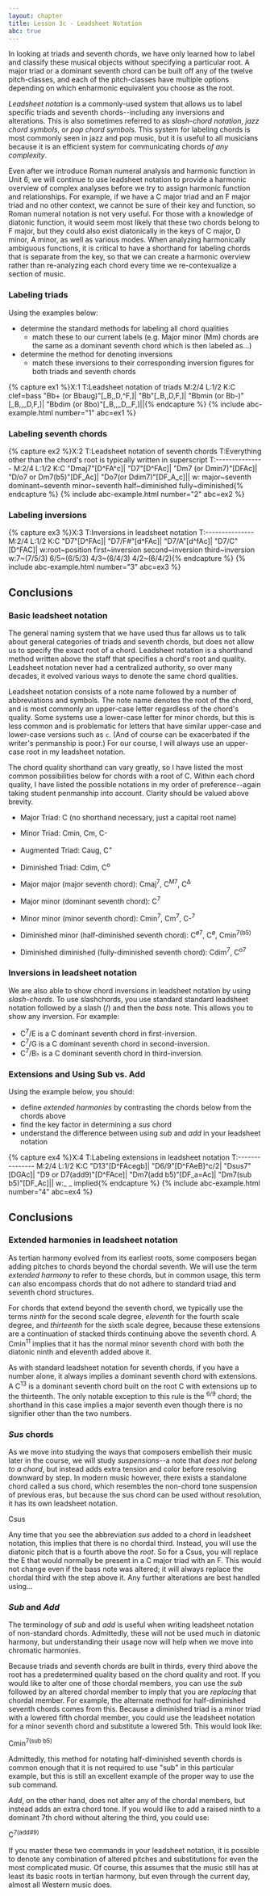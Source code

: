 ```yaml
---
layout: chapter
title: Lesson 3c - Leadsheet Notation
abc: true
---
```


In looking at triads and seventh chords, we have only learned how to label and classify these musical objects without specifying a particular root. A major triad or a dominant seventh chord can be built off any of the twelve pitch-classes, and each of the pitch-classes have multiple options depending on which enharmonic equivalent you choose as the root.  

*Leadsheet notation* is a commonly-used system that allows us to label specific triads and seventh chords--including any inversions and alterations. This is also sometimes referred to as *slash-chord notation*, *jazz chord symbols*, or *pop chord symbols*. This system for labeling chords is most commonly seen in jazz and pop music, but it is useful to all musicians because it is an efficient system for communicating chords *of any complexity*.

Even after we introduce Roman numeral analysis and harmonic function in Unit 6, we will continue to use leadsheet notation to provide a harmonic overview of complex analyses before we try to assign harmonic function and relationships. For example, if we have a C major triad and an F major triad and no other context, we cannot be sure of their key and function, so Roman numeral notation is not very useful. For those with a knowledge of diatonic function, it would seem most likely that these two chords belong to F major, but they could also exist diatonically in the keys of C major, D minor, A minor, as well as various modes. When analyzing harmonically ambiguous functions, it is critical to have a shorthand for labeling chords that is separate from the key, so that we can create a harmonic overview rather than re-analyzing each chord every time we re-contexualize a section of music.

### Labeling triads

Using the examples below:
- determine the standard methods for labeling all chord qualities
    - match these to our current labels (e.g. Major minor (Mm) chords are the same as a dominant seventh chord which is then labeled as...)
- determine the method for denoting inversions
    - match these inversions to their corresponding inversion figures for both triads and seventh chords

{% capture ex1 %}X:1
T:Leadsheet notation of triads
M:2/4
L:1/2
K:C clef=bass
"Bb+ (or Bbaug)"[_B,,D,^F,]| "Bb"[_B,,D,F,]| "Bbmin (or Bb-)"[_B,,_D,F,]| "Bbdim (or Bbo)"[_B,,_D,_F,]||{% endcapture %}
{% include abc-example.html number="1" abc=ex1 %}

### Labeling seventh chords

{% capture ex2 %}X:2
T:Leadsheet notation of seventh chords
T:Everything other than the chord's root is typically written in superscript
T:---------------
M:2/4
L:1/2
K:C
"Dmaj7"[D^FA^c]| "D7"[D^FAc]| "Dm7 (or Dmin7)"[DFAc]| "D\/o7 or Dm7(b5)"[DF_Ac]| "Do7(or Ddim7)"[DF_A_c]||
w: major~seventh dominant~seventh minor~seventh half~diminished fully~diminished{% endcapture %}
{% include abc-example.html number="2" abc=ex2 %}

### Labeling inversions

{% capture ex3 %}X:3
T:Inversions in leadsheet notation
T:---------------
M:2/4
L:1/2
K:C
"D7"[D^FAc]| "D7/F#"[d^FAc]| "D7/A"[d^fAc]| "D7/C"[D^FAC]|
w:root~position first~inversion second~inversion third~inversion
w:7~(7/5/3) 6/5~(6/5/3) 4/3~(6/4/3) 4/2~(6/4/2){% endcapture %}
{% include abc-example.html number="3" abc=ex3 %}

## Conclusions

### Basic leadsheet notation

The general naming system that we have used thus far allows us to talk about general categories of triads and seventh chords, but does not allow us to specify the exact root of a chord. Leadsheet notation is a shorthand method written above the staff that specifies a chord's root and quality. Leadsheet notation never had a centralized authority, so over many decades, it evolved various ways to denote the same chord qualities.

Leadsheet notation consists of a note name followed by a number of abbreviations and symbols. The note name denotes the root of the chord, and is most commonly an upper-case letter regardless of the chord's quality. Some systems use a lower-case letter for minor chords, but this is less common and is problematic for letters that have similar upper-case and lower-case versions such as `c`. (And of course can be exacerbated if the writer's penmanship is poor.) For our course, I will always use an upper-case root in my leadsheet notation.

The chord quality shorthand can vary greatly, so I have listed the most common possibilities below for chords with a root of C. Within each chord quality, I have listed the possible notations in my order of preference--again taking student penmanship into account. Clarity should be valued above brevity.

- Major Triad: C (no shorthand necessary, just a capital root name)
- Minor Triad: Cmin, Cm, C-
- Augmented Triad: Caug, C<sup>+</sup>
- Diminished Triad: Cdim, C<sup>o</sup>

- Major major (major seventh chord): Cmaj<sup>7</sup>, C<sup>M7</sup>, C<sup>&Delta;</sup>
- Major minor (dominant seventh chord): C<sup>7</sup>
- Minor minor (minor seventh chord): Cmin<sup>7</sup>, Cm<sup>7</sup>, C-<sup>7</sup>
- Diminished minor (half-diminished seventh chord): C<sup>&oslash;7</sup>, C<sup>&oslash;</sup>, Cmin<sup>7(b5)</sup>
- Diminished diminished (fully-diminished seventh chord): Cdim<sup>7</sup>, C<sup>o7</sup>

### Inversions in leadsheet notation

We are also able to show chord inversions in leadsheet notation by using *slash-chords*. To use slashchords, you use standard standard leadsheet notation followed by a slash (/) and then the *bass* note. This allows you to show any inversion. For example:

- C<sup>7</sup>/E is a C dominant seventh chord in first-inversion.
- C<sup>7</sup>/G is a C dominant seventh chord in second-inversion.
- C<sup>7</sup>/B&flat; is a C dominant seventh chord in third-inversion.

### Extensions and Using Sub vs. Add

Using the example below, you should:
- define *extended harmonies* by contrasting the chords below from the chords above
- find the key factor in determining a *sus* chord
- understand the difference between using *sub* and *add* in your leadsheet notation

{% capture ex4 %}X:4
T:Labeling extensions in leadsheet notation
T:---------------
M:2/4
L:1/2
K:C
"D13"[D^FAcegb]| "D6/9"[D^FAeB]^c/2| "Dsus7"[DGAc]| "D9 or D7(add9)"[D^FAce]| "Dm7(add b5)"[DF_a=Ac]| "Dm7(sub b5)"[DF_Ac]||
w:_ _ implied{% endcapture %}
{% include abc-example.html number="4" abc=ex4 %}

## Conclusions

### Extended harmonies in leadsheet notation

As tertian harmony evolved from its earliest roots, some composers began adding pitches to chords beyond the chordal seventh. We will use the term *extended harmony* to refer to these chords, but in common usage, this term can also encompass chords that do not adhere to standard triad and seventh chord structures. 

For chords that extend beyond the seventh chord, we typically use the terms *ninth* for the second scale degree, *eleventh* for the fourth scale degree, and *thirteenth* for the sixth scale degree, because these extensions are a continuation of stacked thirds continuing above the seventh chord. A Cmin<sup>11</sup> implies that it has the normal minor seventh chord with both the diatonic ninth and eleventh added above it. 

As with standard leadsheet notation for seventh chords, if you have a number alone, it always implies a dominant seventh chord with extensions. A C<sup>13</sup> is a dominant seventh chord built on the root C with extensions up to the thirteenth. The only notable exception to this rule is the <sup>6/9</sup> chord; the shorthand in this case implies a major seventh even though there is no signifier other than the two numbers.

### *Sus* chords

As we move into studying the ways that composers embellish their music later in the course, we will study *suspensions*--a note that *does not belong to a chord*, but instead adds extra tension and color before resolving downward by step. In modern music however, there exists a standalone chord called a sus chord, which resembles the non-chord tone suspension of previous eras, but because the sus chord can be used without resolution, it has its own leadsheet notation. 

Csus

Any time that you see the abbreviation *sus* added to a chord in leadsheet notation, this implies that there is no chordal third. Instead, you will use the diatonic pitch that is a fourth above the *root*. So for a Csus, you will replace the E that would normally be present in a C major triad with an F. This would not change even if the bass note was altered; it will always replace the chordal third with the step above it. Any further alterations are best handled using...

### *Sub* and *Add*

The terminology of *sub* and *add* is useful when writing leadsheet notation of non-standard chords. Admittedly, these will not be used much in diatonic harmony, but understanding their usage now will help when we move into chromatic harmonies.

Because triads and seventh chords are built in thirds, every third above the root has a predetermined quality based on the chord quality and root. If you would like to alter one of those chordal members, you can use the *sub* followed by an altered chordal member to imply that you are *replacing* that chordal member. For example, the alternate method for half-diminished seventh chords comes from this. Because a diminished triad is a minor triad with a lowered fifth chordal member, you could use the leadsheet notation for a minor seventh chord and substitute a lowered 5th. This would look like:

Cmin<sup>7(sub b5)</sup>

Admittedly, this method for notating half-diminished seventh chords is common enough that it is not required to use "sub" in this particular example, but this is still an excellent example of the proper way to use the sub command.

*Add*, on the other hand, does not alter any of the chordal members, but instead adds an extra chord tone. If you would like to add a raised ninth to a dominant 7th chord without altering the third, you could use:

C<sup>7(add#9)</sup>

If you master these two commands in your leadsheet notation, it is possible to denote any combination of altered pitches and substitutions for even the most complicated music. Of course, this assumes that the music still has at least its basic roots in tertian harmony, but even through the current day, almost all Western music does.
